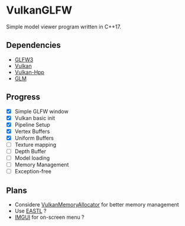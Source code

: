 # VulkanGLFW

Simple model viewer program written in C++17.

## Dependencies

- [GLFW3](https://www.glfw.org/)
- [Vulkan](https://www.khronos.org/vulkan/)
- [Vulkan-Hpp](https://github.com/KhronosGroup/Vulkan-Hpp)
- [GLM](https://glm.g-truc.net/)

## Progress

- [x] Simple GLFW window
- [x] Vulkan basic init
- [x] Pipeline Setup
- [x] Vertex Buffers
- [x] Uniform Buffers
- [ ] Texture mapping
- [ ] Depth Buffer
- [ ] Model loading
- [ ] Memory Management
- [ ] Exception-free

## Plans

- Considere [VulkanMemoryAllocator](https://github.com/GPUOpen-LibrariesAndSDKs/VulkanMemoryAllocator) for better memory management
- Use [EASTL](https://github.com/electronicarts/EASTL) ?
- [IMGUI](https://github.com/ocornut/imgui) for on-screen menu ?